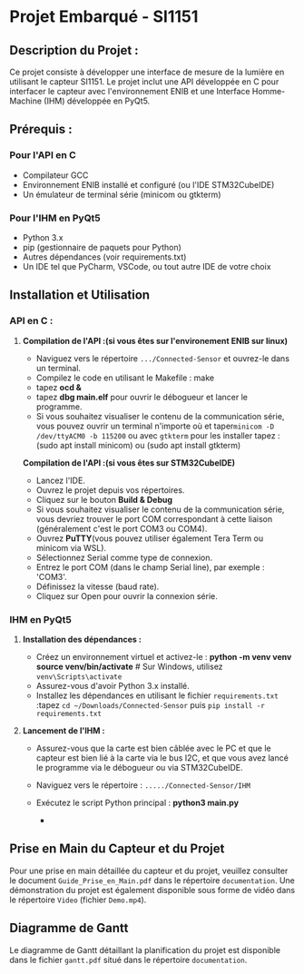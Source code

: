 # Projet Embarqué - SI1151




## Description du Projet :
Ce projet consiste à développer une interface de mesure de la lumière en utilisant le capteur SI1151. Le projet inclut une API développée en C pour interfacer le capteur avec l'environnement ENIB et une Interface Homme-Machine (IHM) développée en PyQt5.




## Prérequis :

### Pour l'API en C
- Compilateur GCC
- Environnement ENIB installé et configuré (ou l'IDE STM32CubeIDE)
- Un émulateur de terminal série (minicom ou gtkterm)

### Pour l'IHM en PyQt5
- Python 3.x
- pip (gestionnaire de paquets pour Python)
- Autres dépendances (voir requirements.txt)
- Un IDE tel que PyCharm, VSCode, ou tout autre IDE de votre choix




## Installation et Utilisation

### API en C :

1. **Compilation de l'API :(si vous êtes sur l'environement ENIB sur linux)**
   - Naviguez vers le répertoire `.../Connected-Sensor` et ouvrez-le dans un terminal.
   - Compilez le code en utilisant le Makefile : make
   - tapez **ocd &** 
   - tapez **dbg main.elf** pour ouvrir le débogueur et lancer le programme.
   - Si vous souhaitez visualiser le contenu de la communication série, vous pouvez ouvrir un terminal n'importe où 
     et taper`minicom -D /dev/ttyACM0 -b 115200`  ou avec `gtkterm`   pour les installer tapez :
     (sudo apt install minicom) ou (sudo apt install gtkterm)
   
   **Compilation de l'API :(si vous êtes sur STM32CubeIDE)**
   - Lancez l'IDE.
   - Ouvrez le projet depuis vos répertoires.
   - Cliquez sur le bouton **Build & Debug**
   - Si vous souhaitez visualiser le contenu de la communication série, vous devriez trouver le port COM correspondant
     à cette liaison (généralement c'est le port COM3 ou COM4).
   - Ouvrez **PuTTY**(vous pouvez utiliser également Tera Term ou minicom via WSL).
   - Sélectionnez Serial comme type de connexion.
   - Entrez le port COM (dans le champ Serial line), par exemple : 'COM3'.
   - Définissez la vitesse (baud rate).
   - Cliquez sur Open pour ouvrir la connexion série.
   
  
### IHM en PyQt5
1. **Installation des dépendances :**
   - Créez un environnement virtuel et activez-le : 
     **python -m venv venv**
     **source venv/bin/activate**  # Sur Windows, utilisez `venv\Scripts\activate`
   - Assurez-vous d'avoir Python 3.x installé.
   - Installez les dépendances en utilisant le fichier `requirements.txt` :tapez `cd ~/Downloads/Connected-Sensor`
     puis `pip install -r requirements.txt` 
   

2. **Lancement de l'IHM :**
   - Assurez-vous que la carte est bien câblée avec le PC et que le capteur est bien lié à la carte via le bus I2C,
     et que vous avez lancé le programme via le débogueur ou via STM32CubeIDE.
   - Naviguez vers le répertoire : `...../Connected-Sensor/IHM`
   - Exécutez le script Python principal : **python3 main.py**
   
   
 
   
        -
## Prise en Main du Capteur et du Projet
Pour une prise en main détaillée du capteur et du projet, veuillez consulter le document `Guide_Prise_en_Main.pdf` dans le répertoire `documentation`.
Une démonstration du projet est également disponible sous forme de vidéo dans le répertoire `Video` (fichier `Demo.mp4`).

## Diagramme de Gantt
Le diagramme de Gantt détaillant la planification du projet est disponible dans le fichier `gantt.pdf` situé dans le répertoire `documentation`.






